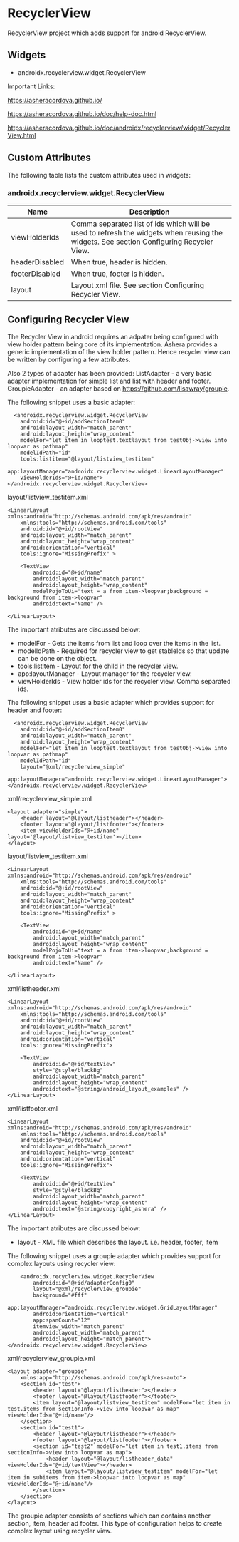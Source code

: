 # RecyclerView

RecyclerView project which adds support for android RecyclerView.

## Widgets
* androidx.recyclerview.widget.RecyclerView

Important Links:

https://asheracordova.github.io/

https://asheracordova.github.io/doc/help-doc.html

https://asheracordova.github.io/doc/androidx/recyclerview/widget/RecyclerView.html

## Custom Attributes

The following table lists the custom attributes used in widgets:

### androidx.recyclerview.widget.RecyclerView
Name                	| Description
-------------       	| -------------
viewHolderIds         | Comma separated list of ids which will be used to refresh the widgets when reusing the widgets. See section Configuring Recycler View.
headerDisabled        | When true, header is hidden.
footerDisabled        | When true, footer is hidden.
layout                | Layout xml file.  See section Configuring Recycler View.

## Configuring Recycler View
The Recycler View in android requires an adpater being configured with view holder pattern being core of its implementation. Ashera provides a generic implementation of the view holder pattern. Hence recycler view can be written by configuring a few attributes.

Also 2 types of adapter has been provided:
ListAdapter - a very basic adapter implementation for simple list and list with header and footer.
GroupieAdapter - an adapter based on https://github.com/lisawray/groupie. 

The following snippet uses a basic adapter:
```
  <androidx.recyclerview.widget.RecyclerView
    android:id="@+id/addSectionItem0"
    android:layout_width="match_parent"
    android:layout_height="wrap_content"
    modelFor="let item in looptest.textlayout from testObj->view into loopvar as pathmap"
    modelIdPath="id"
    tools:listitem="@layout/listview_testitem"
    app:layoutManager="androidx.recyclerview.widget.LinearLayoutManager"
    viewHolderIds="@+id/name"></androidx.recyclerview.widget.RecyclerView>

```

layout/listview_testitem.xml
```
<LinearLayout xmlns:android="http://schemas.android.com/apk/res/android"
    xmlns:tools="http://schemas.android.com/tools"
    android:id="@+id/rootView"
    android:layout_width="match_parent"
    android:layout_height="wrap_content"
    android:orientation="vertical"
    tools:ignore="MissingPrefix" >

    <TextView
        android:id="@+id/name"
        android:layout_width="match_parent"
        android:layout_height="wrap_content"
        modelPojoToUi="text = a from item->loopvar;background = background from item->loopvar"
        android:text="Name" />

</LinearLayout>
```

The important atributes are discussed below:
* modelFor - Gets the items from list and loop over the items in the list.
* modelIdPath - Required for recycler view to get stableIds so that update can be done on the object.
* tools:listitem - Layout for the child in the recycler view.
* app:layoutManager - Layout manager for the recycler view.
* viewHolderIds - View holder ids for the recycler view. Comma separated ids.

The following snippet uses a basic adapter which provides support for header and footer:
```
  <androidx.recyclerview.widget.RecyclerView
    android:id="@+id/addSectionItem0"
    android:layout_width="match_parent"
    android:layout_height="wrap_content"
    modelFor="let item in looptest.textlayout from testObj->view into loopvar as pathmap"
    modelIdPath="id"
    layout="@xml/recyclerview_simple"
    app:layoutManager="androidx.recyclerview.widget.LinearLayoutManager"></androidx.recyclerview.widget.RecyclerView>

```
xml/recyclerview_simple.xml
```
<layout adapter="simple">
    <header layout="@layout/listheader"></header>
    <footer layout="@layout/listfooter"></footer>
    <item viewHolderIds="@+id/name" layout='@layout/listview_testitem'></item>
</layout>
```

layout/listview_testitem.xml
```
<LinearLayout xmlns:android="http://schemas.android.com/apk/res/android"
    xmlns:tools="http://schemas.android.com/tools"
    android:id="@+id/rootView"
    android:layout_width="match_parent"
    android:layout_height="wrap_content"
    android:orientation="vertical"
    tools:ignore="MissingPrefix" >

    <TextView
        android:id="@+id/name"
        android:layout_width="match_parent"
        android:layout_height="wrap_content"
        modelPojoToUi="text = a from item->loopvar;background = background from item->loopvar"
        android:text="Name" />

</LinearLayout>
```

xml/listheader.xml
```
<LinearLayout xmlns:android="http://schemas.android.com/apk/res/android"
    xmlns:tools="http://schemas.android.com/tools"
    android:id="@+id/rootView"
    android:layout_width="match_parent"
    android:layout_height="wrap_content"
    android:orientation="vertical"
    tools:ignore="MissingPrefix">

    <TextView
        android:id="@+id/textView"
        style="@style/blackBg"
        android:layout_width="match_parent"
        android:layout_height="wrap_content"
        android:text="@string/android_layout_examples" />
</LinearLayout>
```

xml/listfooter.xml
```
<LinearLayout xmlns:android="http://schemas.android.com/apk/res/android"
    xmlns:tools="http://schemas.android.com/tools"
    android:id="@+id/rootView"
    android:layout_width="match_parent"
    android:layout_height="wrap_content"
    android:orientation="vertical"
    tools:ignore="MissingPrefix">

    <TextView
        android:id="@+id/textView"
        style="@style/blackBg"
        android:layout_width="match_parent"
        android:layout_height="wrap_content"
        android:text="@string/copyright_ashera" />
</LinearLayout>
```

The important atributes are discussed below:
* layout - XML file which describes the layout. i.e. header, footer, item

The following snippet uses a groupie adapter which provides support for complex layouts using recycler view:

```
    <androidx.recyclerview.widget.RecyclerView
        android:id="@+id/adapterConfig0"
        layout="@xml/recyclerview_groupie"
        background="#fff"
        app:layoutManager="androidx.recyclerview.widget.GridLayoutManager"
        android:orientation="vertical"
        app:spanCount="12"
        itemview_width="match_parent"
        android:layout_width="match_parent"
        android:layout_height="match_parent"></androidx.recyclerview.widget.RecyclerView>
```

xml/recyclerview_groupie.xml
```
<layout adapter="groupie"
    xmlns:app="http://schemas.android.com/apk/res-auto">
    <section id="test">
        <header layout="@layout/listheader"></header>
        <footer layout="@layout/listfooter"></footer>
        <item layout="@layout/listview_testitem" modelFor="let item in test.items from sectionInfo->view into loopvar as map" viewHolderIds="@+id/name"/>
    </section>
    <section id="test1">
        <header layout="@layout/listheader"></header>
        <footer layout="@layout/listfooter"></footer>
        <section id="test2" modelFor="let item in test1.items from sectionInfo->view into loopvar as map">
            <header layout="@layout/listheader_data" viewHolderIds="@+id/textView"></header>
            <item layout="@layout/listview_testitem" modelFor="let item in subitems from item->loopvar into loopvar as map" viewHolderIds="@+id/name"/>
        </section>
    </section>
</layout>
``` 
The groupie adapter consists of sections which can contains another section, item, header ad footer. This type of configuration helps to create complex layout using recycler view.
